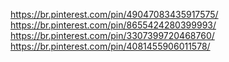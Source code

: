 https://br.pinterest.com/pin/49047083435917575/
https://br.pinterest.com/pin/8655424280399993/
https://br.pinterest.com/pin/3307399720468760/
https://br.pinterest.com/pin/4081455906011578/
